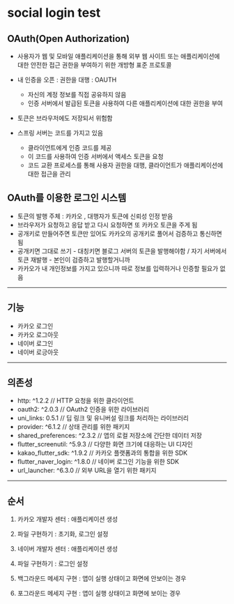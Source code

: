 # social login test

## OAuth(Open Authorization)

- 사용자가 웹 및 모바일 애플리케이션을 통해 외부 웹 사이트 또는 애플리케이션에 대한 안전한 접근 권한을 부여하기 위한 개방형 표준 프로토콜

- 내 인증을 오픈 : 권한을 대행 : OAUTH
  - 자신의 계정 정보를 직접 공유하지 않음
  - 인증 서버에서 발급된 토큰을 사용하여 다른 애플리케이션에 대한 권한을 부여
- 토큰은 브라우저에도 저장되서 위험함
- 스프링 서버는 코드를 가지고 있음
  - 클라이언트에게 인증 코드를 제공
  - 이 코드를 사용하여 인증 서버에서 액세스 토큰을 요청
  - 코드 교환 프로세스를 통해 사용자 권한을 대행, 클라이언트가 애플리케이션에 대한 접근을 관리

## OAuth를 이용한 로그인 시스템

- 토큰의 발행 주체 : 카카오 , 대행자가 토큰에 신뢰성 인정 받음
- 브라우저가 요청하고 응답 받고 다시 요청하면 또 카카오 토큰을 주게 됨
- 공개키로 만들어주면 토큰만 있어도 카카오의 공개키로 풀어서 검증하고 통신하면 됨
- 공개키면 그대로 쓰기
      - 대칭키면 블로그 서버의 토큰을 발행해야함 / 자기 서버에서 토큰 재발행
      - 본인이 검증하고 발행할거니까
- 카카오가 내 개인정보를 가지고 있으니까 따로 정보를 입력하거나 인증할 필요가 없음

---

## 기능
- 카카오 로그인
- 카카오 로그아웃
- 네이버 로그인
- 네이버 로긍아웃

---

## 의존성
- http: ^1.2.2 // HTTP 요청을 위한 클라이언트
- oauth2: ^2.0.3 // OAuth2 인증을 위한 라이브러리
- uni_links: 0.5.1 // 딥 링크 및 유니버설 링크를 처리하는 라이브러리
- provider: ^6.1.2 // 상태 관리를 위한 패키지
- shared_preferences: ^2.3.2 // 앱의 로컬 저장소에 간단한 데이터 저장
- flutter_screenutil: ^5.9.3 // 다양한 화면 크기에 대응하는 UI 디자인
- kakao_flutter_sdk: ^1.9.2 // 카카오 플랫폼과의 통합을 위한 SDK
- flutter_naver_login: ^1.8.0 // 네이버 로그인 기능을 위한 SDK
- url_launcher: ^6.3.0 // 외부 URL을 열기 위한 패키지

---

## 순서
1. 카카오 개발자 센터 : 애플리케이션 생성
2. 파일 구현하기 : 초기화, 로그인 설정
3. 네이버 개발자 센터 : 애플리케이션 생성
4. 파일 구현하기 : 로그인 설정

6. 백그라운드 메세지 구현 : 앱이 실행 상태이고 화면에 안보이는 경우
7. 포그라운드 메세지 구현 : 앱이 실행 상태이고 화면에 보이는 경우
